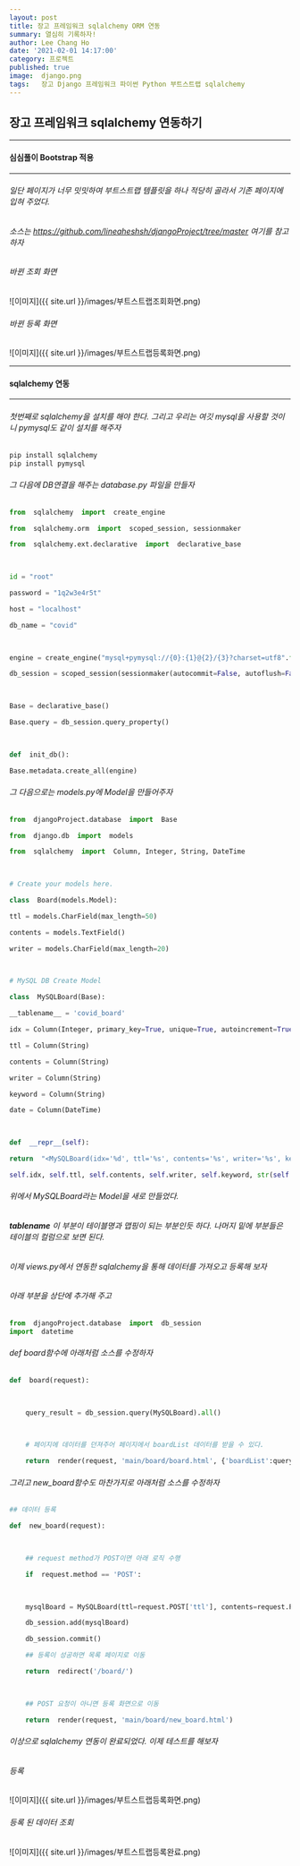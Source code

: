 ```yaml
---
layout: post
title: 장고 프레임워크 sqlalchemy ORM 연동
summary: 열심히 기록하자!
author: Lee Chang Ho
date: '2021-02-01 14:17:00'
category: 프로젝트
published: true
image:  django.png
tags:   장고 Django 프레임워크 파이썬 Python 부트스트랩 sqlalchemy
---
```


## 장고 프레임워크 sqlalchemy 연동하기
---
#### 심심풀이 Bootstrap 적용
---
###### 일단 페이지가 너무 밋밋하여 부트스트랩 템플릿을 하나 적당히 골라서 기존 페이지에 입혀 주었다. 

###### 소스는 https://github.com/lineaheshsh/djangoProject/tree/master 여기를 참고하자
###### 바뀐 조회 화면
![이미지]({{ site.url }}/images/부트스트랩조회화면.png)

###### 바뀐 등록 화면
![이미지]({{ site.url }}/images/부트스트랩등록화면.png)


---
#### sqlalchemy 연동
---
###### 첫번째로 sqlalchemy을 설치를 해야 한다. 그리고 우리는 여깃 mysql을 사용할 것이니 pymysql도 같이 설치를 해주자
```python
pip install sqlalchemy
pip install pymysql
```

###### 그 다음에 DB연결을 해주는 database.py 파일을 만들자
```python
from  sqlalchemy  import  create_engine

from  sqlalchemy.orm  import  scoped_session, sessionmaker

from  sqlalchemy.ext.declarative  import  declarative_base

  

id = "root"

password = "1q2w3e4r5t"

host = "localhost"

db_name = "covid"

  

engine = create_engine("mysql+pymysql://{0}:{1}@{2}/{3}?charset=utf8".format(id, password, host, db_name), convert_unicode=False, pool_pre_ping=True)

db_session = scoped_session(sessionmaker(autocommit=False, autoflush=False, bind=engine))

  

Base = declarative_base()

Base.query = db_session.query_property()

  

def  init_db():

Base.metadata.create_all(engine)
```

###### 그 다음으로는 models.py에 Model을 만들어주자
```python
from  djangoProject.database  import  Base

from  django.db  import  models

from  sqlalchemy  import  Column, Integer, String, DateTime

  

# Create your models here.

class  Board(models.Model):

ttl = models.CharField(max_length=50)

contents = models.TextField()

writer = models.CharField(max_length=20)

  

# MySQL DB Create Model

class  MySQLBoard(Base):

__tablename__ = 'covid_board'

idx = Column(Integer, primary_key=True, unique=True, autoincrement=True)

ttl = Column(String)

contents = Column(String)

writer = Column(String)

keyword = Column(String)

date = Column(DateTime)

  

def  __repr__(self):

return  "<MySQLBoard(idx='%d', ttl='%s', contents='%s', writer='%s', keyword='%s', date='%s')>" % (

self.idx, self.ttl, self.contents, self.writer, self.keyword, str(self.date))
```
###### 위에서 MySQLBoard라는 Model을 새로 만들었다.
###### __tablename__ 이 부분이 테이블명과 맵핑이 되는 부분인듯 하다. 나머지 밑에 부분들은 테이블의 컬럼으로 보면 된다.
###### 이제 views.py에서 연동한 sqlalchemy을 통해 데이터를 가져오고 등록해 보자

###### 아래 부분을 상단에 추가해 주고
```python
from  djangoProject.database  import  db_session
import  datetime
```

###### def board함수에 아래처럼 소스를 수정하자
```python
def  board(request):

  

	query_result = db_session.query(MySQLBoard).all()

	  

	# 페이지에 데이터를 던져주어 페이지에서 boardList 데이터를 받을 수 있다.

	return  render(request, 'main/board/board.html', {'boardList':query_result})
```

###### 그리고 new_board함수도 마찬가지로 아래처럼 소스를 수정하자
```python
## 데이터 등록

def  new_board(request):

  

	## request method가 POST이면 아래 로직 수행

	if  request.method == 'POST':

	  

	mysqlBoard = MySQLBoard(ttl=request.POST['ttl'], contents=request.POST['contents'], writer=request.POST['writer'], keyword=request.POST['keyword'], date=datetime.datetime.now())

	db_session.add(mysqlBoard)

	db_session.commit()

	## 등록이 성공하면 목록 페이지로 이동

	return  redirect('/board/')

	  

	## POST 요청이 아니면 등록 화면으로 이동

	return  render(request, 'main/board/new_board.html')
```

###### 이상으로 sqlalchemy 연동이 완료되었다. 이제 테스트를 해보자

###### 등록
![이미지]({{ site.url }}/images/부트스트랩등록화면.png)

###### 등록 된 데이터 조회
![이미지]({{ site.url }}/images/부트스트랩등록완료.png)
<!--stackedit_data:
eyJoaXN0b3J5IjpbLTgyMDg1ODI0NSw1ODE1MTMwNDgsMTg2MT
c4ODcyNSwtNzcxODk0MjYyXX0=
-->